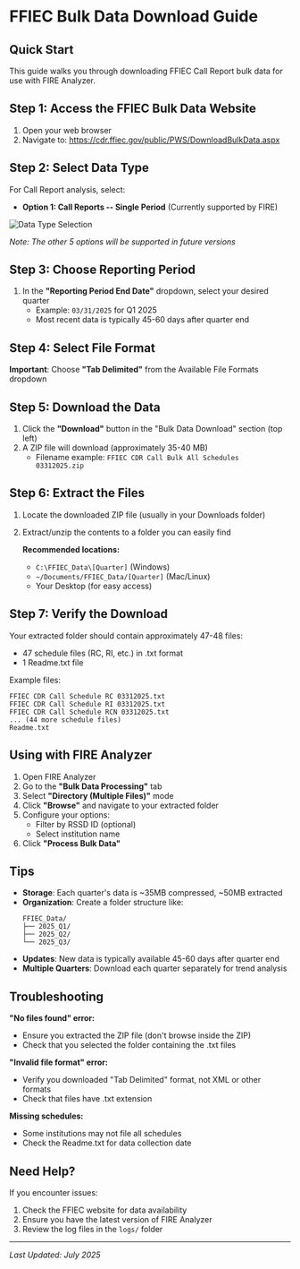 # FFIEC Bulk Data Download Guide

## Quick Start

This guide walks you through downloading FFIEC Call Report bulk data for use with FIRE Analyzer.

## Step 1: Access the FFIEC Bulk Data Website

1. Open your web browser
2. Navigate to: https://cdr.ffiec.gov/public/PWS/DownloadBulkData.aspx

## Step 2: Select Data Type

For Call Report analysis, select:
- **Option 1: Call Reports -- Single Period** (Currently supported by FIRE)

![Data Type Selection](docs/images/ffiec_data_type.png)

*Note: The other 5 options will be supported in future versions*

## Step 3: Choose Reporting Period

1. In the **"Reporting Period End Date"** dropdown, select your desired quarter
   - Example: `03/31/2025` for Q1 2025
   - Most recent data is typically 45-60 days after quarter end

## Step 4: Select File Format

**Important**: Choose **"Tab Delimited"** from the Available File Formats dropdown

## Step 5: Download the Data

1. Click the **"Download"** button in the "Bulk Data Download" section (top left)
2. A ZIP file will download (approximately 35-40 MB)
   - Filename example: `FFIEC CDR Call Bulk All Schedules 03312025.zip`

## Step 6: Extract the Files

1. Locate the downloaded ZIP file (usually in your Downloads folder)
2. Extract/unzip the contents to a folder you can easily find
   
   **Recommended locations:**
   - `C:\FFIEC_Data\[Quarter]` (Windows)
   - `~/Documents/FFIEC_Data/[Quarter]` (Mac/Linux)
   - Your Desktop (for easy access)

## Step 7: Verify the Download

Your extracted folder should contain approximately 47-48 files:
- 47 schedule files (RC, RI, etc.) in .txt format
- 1 Readme.txt file

Example files:
```
FFIEC CDR Call Schedule RC 03312025.txt
FFIEC CDR Call Schedule RI 03312025.txt
FFIEC CDR Call Schedule RCN 03312025.txt
... (44 more schedule files)
Readme.txt
```

## Using with FIRE Analyzer

1. Open FIRE Analyzer
2. Go to the **"Bulk Data Processing"** tab
3. Select **"Directory (Multiple Files)"** mode
4. Click **"Browse"** and navigate to your extracted folder
5. Configure your options:
   - Filter by RSSD ID (optional)
   - Select institution name
6. Click **"Process Bulk Data"**

## Tips

- **Storage**: Each quarter's data is ~35MB compressed, ~50MB extracted
- **Organization**: Create a folder structure like:
  ```
  FFIEC_Data/
  ├── 2025_Q1/
  ├── 2025_Q2/
  └── 2025_Q3/
  ```
- **Updates**: New data is typically available 45-60 days after quarter end
- **Multiple Quarters**: Download each quarter separately for trend analysis

## Troubleshooting

**"No files found" error:**
- Ensure you extracted the ZIP file (don't browse inside the ZIP)
- Check that you selected the folder containing the .txt files

**"Invalid file format" error:**
- Verify you downloaded "Tab Delimited" format, not XML or other formats
- Check that files have .txt extension

**Missing schedules:**
- Some institutions may not file all schedules
- Check the Readme.txt for data collection date

## Need Help?

If you encounter issues:
1. Check the FFIEC website for data availability
2. Ensure you have the latest version of FIRE Analyzer
3. Review the log files in the `logs/` folder

---
*Last Updated: July 2025*